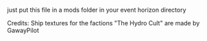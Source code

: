 just put this file in a mods folder in your event horizon directory

Credits: Ship textures for the factions "The Hydro Cult" are made by GawayPilot
